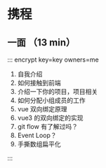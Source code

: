 # 携程

## 一面 （13 min）

::: encrypt key=key owners=me

1. 自我介绍
2. 如何接触到前端
3. 介绍一下你的项目，项目相关
4. 如何分配小组成员的工作
5. vue 双向绑定原理
6. vue3 的双向绑定的实现
7. git flow 有了解过吗？
8. Event Loop？
9. 手撕数组扁平化

:::
